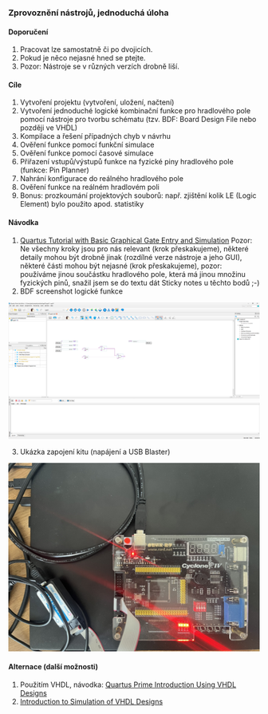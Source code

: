 ### Zprovoznění nástrojů, jednoduchá úloha

#### Doporučení

1. Pracovat lze samostatně či po dvojicích.
1. Pokud je něco nejasné hned se ptejte.
1. Pozor: Nástroje se v různých verzích drobně liší.

#### Cíle

1. Vytvoření projektu (vytvoření, uložení, načtení)
2. Vytvoření jednoduché logické kombinační funkce pro hradlového pole pomocí nástroje pro tvorbu schématu (tzv. BDF: Board Design File nebo později ve VHDL)
3. Kompilace a řešení případných chyb v návrhu
4. Ověření funkce pomocí funkční simulace
5. Ověření funkce pomocí časové simulace
6. Přiřazení vstupů/výstupů funkce na fyzické piny hradlového pole (funkce: Pin Planner)
7. Nahrání konfigurace do reálného hradlového pole
8. Ověření funkce na reálném hradlovém poli
9. Bonus: prozkoumání projektových souborů: např. zjištění kolik LE (Logic Element) bylo použito apod. statistiky

#### Návodka

1. [Quartus Tutorial with Basic Graphical Gate Entry and Simulation](unifl-bdf-tutorial_v-2022-05-07-r0a.pdf)
Pozor: Ne všechny kroky jsou pro nás relevant (krok přeskakujeme), některé detaily mohou být drobně jinak (rozdílné verze nástroje a jeho GUI), některé části mohou být nejasné (krok přeskakujeme), pozor: používáme jinou součástku hradlového pole, která má jinou množinu fyzických pinů, snažil jsem se do textu dát Sticky notes u těchto bodů ;-)
2. BDF screenshot logické funkce
<img src="bdf-1-pic-1_v-1.png" width="800"/>

3. Ukázka zapojení kitu (napájení a USB Blaster)
<img src="omdazz-pic-1_v-1.jpg" width="800"/>

#### Alternace (další možnosti)

1. Použitím VHDL, návodka: [Quartus Prime Introduction Using VHDL Designs](quartus-prime-vhdl-designs_v-2019-03-xx-r1.pdf)
2. [Introduction to Simulation of VHDL Designs](quartus-prime-vhdl-simulation_v-2013-02-xx-r0.pdf)